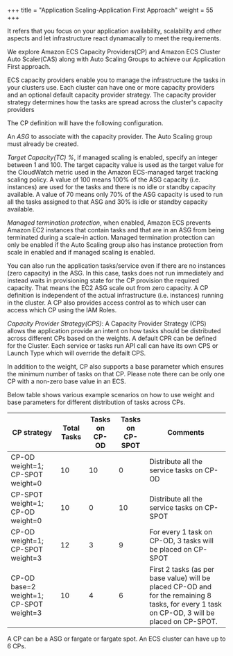 +++
title = "Application Scaling-Application First Approach"
weight = 55
+++

It refers that you focus on your application availability, scalability and other aspects and let infrastructure react dynamacally to meet the requirements. 

We explore Amazon ECS Capacity Providers(CP) and Amazon ECS Cluster Auto Scaler(CAS) along with Auto Scaling Groups to achieve our Application First approach.

ECS capacity providers enable you to manage the infrastructure the tasks in your clusters use. Each cluster can have one or more capacity providers and an optional default capacity provider strategy. The capacity provider strategy determines how the tasks are spread across the cluster's capacity providers

The CP definition will have the following configuration.

An *ASG* to associate with the capacity provider. The Auto Scaling group must already be created. 

*Target Capacity(TC) %*, if managed scaling is enabled, specify an integer between 1 and 100. The target capacity value is used as the target value for the CloudWatch metric used in the Amazon
ECS-managed target tracking scaling policy.  A value of 100 means 100% of the ASG capacity (i.e. instances) are used for the tasks and there is no idle or standby capacity available. A value of 70 means only 70% of the ASG capacity is used to run all the tasks assigned to that ASG and 30% is idle or standby capacity available.

*Managed termination protection*, when enabled, Amazon ECS prevents Amazon EC2 instances that contain tasks and that are in an ASG  from being terminated during a scale-in action. Managed termination protection can only be enabled if the Auto Scaling group also has instance protection from scale in enabled and if managed scaling is enabled. 

You can also run the application tasks/service even if there are no instances (zero capacity) in the ASG. In this case, tasks does not run immediately and instead waits in provisioning state for the CP provision the required capacity. That means the EC2 ASG scale out from zero capacity. A CP definition is independent of the actual infrastructure (i.e. instances) running in the cluster.  A CP also provides access control as to which user can access which CP using the IAM Roles.

*Capacity Provider Strategy(CPS)*: A Capacity Provider Strategy (CPS) allows the application provide an intent on how tasks should be distributed across different CPs based on the weights. A default CPR can be defined for the Cluster. Each service or tasks run API call can have its own CPS or Launch Type which will override the defailt CPS. 

In addition to the weight, CP also supports a base parameter which ensures the minimum number of tasks on that CP.  Please note there can be only one CP with a non-zero base value in an ECS.

Below table shows various example scenarios on how to use weight and base parameters for different distribution of tasks across CPs.


| CP strategy | Total  Tasks | Tasks on CP-OD | Tasks on CP-SPOT | Comments |
| --- | --- | --- | --- | --- |
| CP-OD weight=1; CP-SPOT weight=0 |	10 | 10 | 0	| Distribute all the service tasks on CP-OD |
| CP-SPOT weight=1; CP-OD weight=0 | 10 | 0 | 10 | Distribute all the service tasks on CP-SPOT |
| CP-OD weight=1; CP-SPOT weight=3 | 12 | 3 | 9 |For every 1 task on CP-OD, 3 tasks will be placed on CP-SPOT |
| CP-OD base=2 weight=1; CP-SPOT weight=3 | 10 | 4 | 6 |	First 2 tasks (as per base value) will be placed CP-OD and for the remaining 8 tasks, for every 1 task on CP-OD, 3 will be placed on CP-SPOT. |

A CP can be a ASG or fargate or fargate spot. An ECS cluster can have up to 6 CPs.